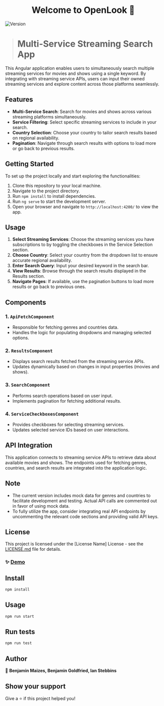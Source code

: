 <h1 align="center">Welcome to OpenLook 👋</h1>
<p>
  <img alt="Version" src="https://img.shields.io/badge/version-0.0.0-blue.svg?cacheSeconds=2592000" />
</p>

> # Multi-Service Streaming Search App

This Angular application enables users to simultaneously search multiple streaming services for movies and shows using a single keyword. By integrating with streaming service APIs, users can input their owned streaming services and explore content across those platforms seamlessly.

## Features

- **Multi-Service Search**: Search for movies and shows across various streaming platforms simultaneously.
- **Service Filtering**: Select specific streaming services to include in your search.
- **Country Selection**: Choose your country to tailor search results based on regional availability.
- **Pagination**: Navigate through search results with options to load more or go back to previous results.

## Getting Started

To set up the project locally and start exploring the functionalities:

1. Clone this repository to your local machine.
2. Navigate to the project directory.
3. Run `npm install` to install dependencies.
4. Run `ng serve` to start the development server.
5. Open your browser and navigate to `http://localhost:4200/` to view the app.

## Usage

1. **Select Streaming Services**: Choose the streaming services you have subscriptions to by toggling the checkboxes in the Service Selection section.
2. **Choose Country**: Select your country from the dropdown list to ensure accurate regional availability.
3. **Enter Search Query**: Input your desired keyword in the search bar.
4. **View Results**: Browse through the search results displayed in the Results section.
5. **Navigate Pages**: If available, use the pagination buttons to load more results or go back to previous ones.

## Components

### 1. `ApiFetchComponent`

- Responsible for fetching genres and countries data.
- Handles the logic for populating dropdowns and managing selected options.

### 2. `ResultsComponent`

- Displays search results fetched from the streaming service APIs.
- Updates dynamically based on changes in input properties (movies and shows).

### 3. `SearchComponent`

- Performs search operations based on user input.
- Implements pagination for fetching additional results.

### 4. `ServiceCheckboxesComponent`

- Provides checkboxes for selecting streaming services.
- Updates selected service IDs based on user interactions.

## API Integration

This application connects to streaming service APIs to retrieve data about available movies and shows. The endpoints used for fetching genres, countries, and search results are integrated into the application logic.

## Note

- The current version includes mock data for genres and countries to facilitate development and testing. Actual API calls are commented out in favor of using mock data.
- To fully utilize the app, consider integrating real API endpoints by uncommenting the relevant code sections and providing valid API keys.

## License

This project is licensed under the [License Name] License - see the [LICENSE.md](LICENSE.md) file for details.
### ✨ [Demo](https://www.benmaizes.com/OpenLook)

## Install

```sh
npm install
```

## Usage

```sh
npm run start
```

## Run tests

```sh
npm run test
```

## Author

👤 **Benjamin Maizes, Benjamin Goldfried, Ian Stebbins**

<!-- * Website: benmaizes.com
* Github: [@bmaizes](https://github.com/bmaizes) 
* LinkedIn: [@Benjamin-Maizes](https://linkedin.com/in/Benjamin-Maizes) -->

## Show your support

Give a ⭐️ if this project helped you!

